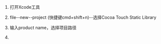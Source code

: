1. 打开Xcode工具

2. file--new--project \(快捷键cmd+shift+n\)--选择Cocoa Touch Static Library
3. 输入product name，选择项目路径
4. 


